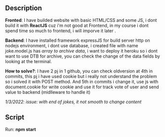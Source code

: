## Description
**Fronted**: I have builded website with basic HTML/CSS and some JS, i dont build it with **ReactJS** cuz i'm not good at Frontend, in my course i dont spend time so much to frontend, i will imporve it later .

**Backend**: I have installed framework expressJS for build server http on nodejs environment, i dont use database, i created file with name joke.model.js has *array to archive data*, i want to deploy it heroku so i dont want to use DTB for archive, you can check the change of the data fields by looking at the terminal.

**How to solve?**: I have 2 pj in 1 github, you can check oldversion at 
4th in commits, this pj i have used cookie but i really not understand the problem so i solved it with POST method. And 5th in commits i change it, use js with document.cookie for write cookie and use it for track vote of user and send value to backend (midlleware to handle it)

*1/3/2022: issue: with end of jokes, it not smooth to change content*

## Script
Run: **npm start**